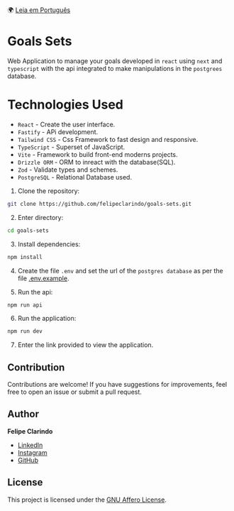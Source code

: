🌍 [Leia em Português](README.pt-BR.md)

# Goals Sets

Web Application to manage your goals developed in `react` using `next` and `typescript` with the api integrated to make manipulations in the `postgrees` database.

# Technologies Used

- `React` - Create the user interface.
- `Fastify` - APi development.
- `Tailwind CSS` - Css Framework to fast design and responsive.
- `TypeScript` - Superset of JavaScript.
- `Vite` - Framework to build front-end moderns projects.
- `Drizzle ORM` - ORM to inreact with the database(SQL).
- `Zod` - Validate types and schemes.
- `PostgreSQL` - Relational Database used.

1. Clone the repository:

```bash
git clone https://github.com/felipeclarindo/goals-sets.git
```

2. Enter directory:

```bash
cd goals-sets
```

3. Install dependencies:

```bash
npm install
```

4. Create the file `.env` and set the url of the `postgres database` as per the file [.env.example](./.env.example).

5. Run the api:

```bash
npm run api
```

6. Run the application:

```bash
npm run dev
```

7. Enter the link provided to view the application.

## Contribution

Contributions are welcome! If you have suggestions for improvements, feel free to open an issue or submit a pull request.

## Author

**Felipe Clarindo**

- [LinkedIn](https://www.linkedin.com/in/felipeclarindo)
- [Instagram](https://www.instagram.com/lipethecoder)
- [GitHub](https://github.com/felipeclarindo)

## License

This project is licensed under the [GNU Affero License](https://www.gnu.org/licenses/agpl-3.0.html).
